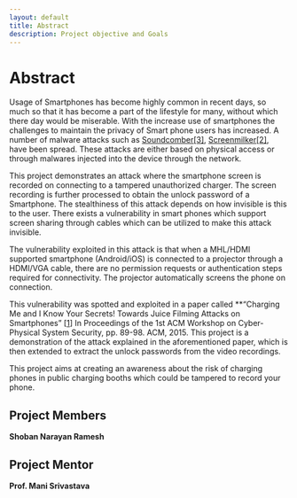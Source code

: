 ```yaml
---
layout: default
title: Abstract
description: Project objective and Goals
---
```



# Abstract

Usage of Smartphones has become highly common in recent days, so much so that it has become a part of the lifestyle for many, without which there day would be miserable. With the increase use of smartphones the challenges to maintain the privacy of Smart phone users has increased. A number of malware attacks such as [Soundcomber\[3\]](references.md), [Screenmilker\[2\]](references.md), have been spread. These attacks are either based on physical access or through malwares injected into the device through the network.

This project demonstrates an attack where the smartphone screen is recorded on connecting to a tampered unauthorized charger. The screen recording is further processed to obtain the unlock password of a Smartphone. The stealthiness of this attack depends on how invisible is this to the user. There exists a vulnerability in smart phones which support screen sharing through cables which can be utilized to make this attack invisible. 

The vulnerability exploited in this attack is that when a MHL/HDMI supported smartphone (Android/iOS) is connected to a projector through a HDMI/VGA cable, there are no permission requests or authentication steps required for connectivity. The projector automatically screens the phone on connection. 

This vulnerability was spotted and exploited in a paper called **“Charging Me and I Know Your Secrets! Towards Juice Filming Attacks on Smartphones” \[[1](references.md)\] In Proceedings of the 1st ACM Workshop on Cyber-Physical System Security, pp. 89-98. ACM, 2015. This project is a demonstration of the attack explained in the aforementioned paper, which is then extended to extract the unlock passwords from the video recordings.

This project aims at creating an awareness about the risk of charging phones in public charging booths which could be tampered to record your phone.

## Project Members
**Shoban Narayan Ramesh**


## Project Mentor
**Prof. Mani Srivastava**


